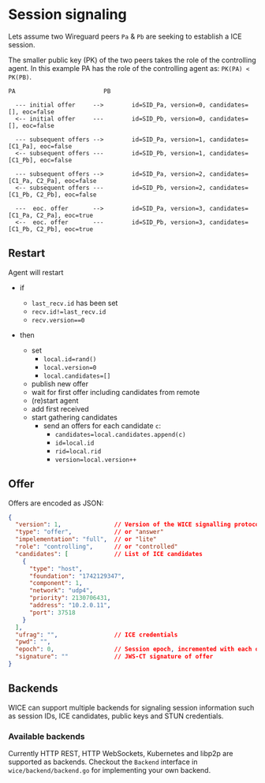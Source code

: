 # Session signaling

Lets assume two Wireguard peers `Pa` & `Pb` are seeking to establish a ICE session.

The smaller public key (PK) of the two peers takes the role of the controlling agent.
In this example PA has the role of the controlling agent as: `PK(PA) < PK(PB)`.

```text
PA                         PB

  --- initial offer     -->        id=SID_Pa, version=0, candidates=[], eoc=false
  <-- initial offer     ---        id=SID_Pb, version=0, candidates=[], eoc=false

  --- subsequent offers -->        id=SID_Pa, version=1, candidates=[C1_Pa], eoc=false
  <-- subsequent offers ---        id=SID_Pb, version=1, candidates=[C1_Pb], eoc=false

  --- subsequent offers -->        id=SID_Pa, version=2, candidates=[C1_Pa, C2_Pa], eoc=false
  <-- subsequent offers ---        id=SID_Pb, version=2, candidates=[C1_Pb, C2_Pb], eoc=false

  ---  eoc. offer       -->        id=SID_Pa, version=3, candidates=[C1_Pa, C2_Pa], eoc=true
  <--  eoc. offer       ---        id=SID_Pb, version=3, candidates=[C1_Pb, C2_Pb], eoc=true
```

## Restart

Agent will restart

- if
  - `last_recv.id` has been set
  - `recv.id!=last_recv.id`
  - `recv.version==0`

- then
  - set
    - `local.id=rand()`
    - `local.version=0`
    - `local.candidates=[]`
  - publish new offer
  - wait for first offer including candidates from remote
  - (re)start agent
  - add first received
  - start gathering candidates
    - send an offers for each candidate `c`:
      - `candidates=local.candidates.append(c)`
      - `id=local.id`
      - `rid=local.rid`
      - `version=local.version++`

## Offer

Offers are encoded as JSON:

```json
{
  "version": 1,               // Version of the WICE signalling protocoll (currently always 1)
  "type": "offer",            // or "answer"
  "impelementation": "full",  // or "lite"
  "role": "controlling",      // or "controlled"
  "candidates": [             // List of ICE candidates
    {
      "type": "host",
      "foundation": "1742129347",
      "component": 1,
      "network": "udp4",
      "priority": 2130706431,
      "address": "10.2.0.11",
      "port": 37518
    }
  ],
  "ufrag": "",                // ICE credentials
  "pwd": "",
  "epoch": 0,                 // Session epoch, incremented with each offer
  "signature": ""             // JWS-CT signature of offer
}
```

## Backends

WICE can support multiple backends for signaling session information such as session IDs, ICE candidates, public keys and STUN credentials.

### Available backends

Currently HTTP REST, HTTP WebSockets, Kubernetes and libp2p are supported as backends.
Checkout the `Backend` interface in `wice/backend/backend.go` for implementing your own backend.
